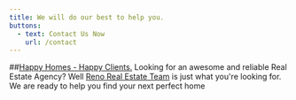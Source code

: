 ```yaml
---
title: We will do our best to help you.
buttons: 
  - text: Contact Us Now
    url: /contact
---
```


##[Happy Homes - Happy Clients.](../../contact)
Looking for an awesome and reliable Real Estate Agency? Well [Reno Real Estate Team](../../contact)
is just what you're looking for. We are ready to help you find your next perfect home <span><i class="fa fa-smile-o"></i></span>